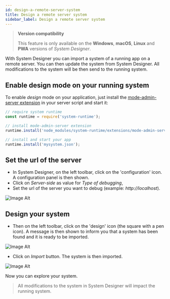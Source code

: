 ```yaml
---
id: design-a-remote-server-system
title: Design a remote server system
sidebar_label: Design a remote server system
---
```


>**Version compatibility**
>
>This feature is only available on the **Windows**, **macOS**, **Linux** and **PWA** versions of *System Designer*.

With System Designer you can import a system of a running app on a remote server. You can then update the system from System Designer. All modifications to the system will be then send to the running system.

## Enable design mode on your running system

To enable *design* mode on your application, just install the [mode-admin-server extension](https://github.com/design-first/system-runtime/tree/master/extensions) in your server script and start it:

```js
// require system runtime
const runtime = require('system-runtime');

// install mode-admin-server extension
runtime.install('node_modules/system-runtime/extensions/mode-admin-server.json');

// install and start your app
runtime.install('mysystem.json');
```

## Set the url of the server

* In System Designer, on the left toolbar, click on the 'configuration' icon. A configuration panel is then shown.
* Click on *Server-side* as value for *Type of debugging*,
* Set the url of the server you want to debug (example: *http://localhost*).

![Image Alt](../../img/69bc616-debug-1.png)

## Design your system

* Then on the left toolbar, click on the 'design' icon (the square with a pen icon). A message is then shown to inform you that a system has been found and it is ready to be imported.

![Image Alt](../../img/9b531ad-debug-2.png)

* Click on *Import* button. The system is then imported.

![Image Alt](../../img/2f0824c-debug-3.png)

Now you can explore your system. 

>All modifications to the system in System Designer will impact the running system.